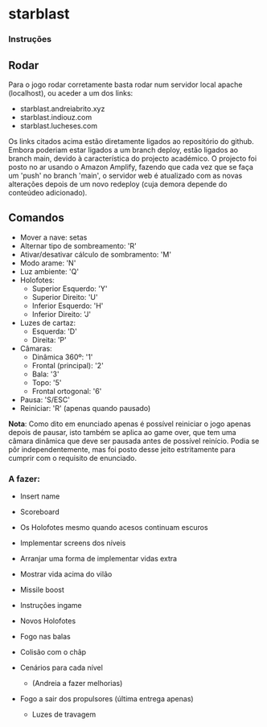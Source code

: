 # starblast

### Instruções
## Rodar
Para o jogo rodar corretamente basta rodar num servidor local apache (localhost), ou aceder a um dos links:
+ starblast.andreiabrito.xyz
+ starblast.indiouz.com
+ starblast.lucheses.com

Os links citados acima estão diretamente ligados ao repositório do github. Embora poderiam estar ligados a um branch deploy, estão ligados ao branch main, devido à característica do projecto académico.
O projecto foi posto no ar usando o Amazon Amplify, fazendo que cada vez que se faça um 'push' no branch 'main', o servidor web é atualizado com as novas alterações depois de um novo redeploy (cuja demora depende do conteúdeo adicionado).

## Comandos
+ Mover a nave: setas
+ Alternar tipo de sombreamento: 'R'
+ Ativar/desativar cálculo de sombramento: 'M'
+ Modo arame: 'N'
+ Luz ambiente: 'Q'
+ Holofotes:
    - Superior Esquerdo: 'Y'
    - Superior Direito: 'U'
    - Inferior Esquerdo: 'H'
    - Inferior Direito: 'J'
+ Luzes de cartaz:
    - Esquerda: 'D'
    - Direita: 'P'
+ Câmaras:
    - Dinâmica 360º: '1'
    - Frontal (principal): '2'
    - Bala: '3'
    - Topo: '5'
    - Frontal ortogonal: '6'
+ Pausa: 'S/ESC'
+ Reiniciar: 'R' (apenas quando pausado)

**Nota**: Como dito em enunciado apenas é possível reiniciar o jogo apenas depois de pausar, isto também se aplica ao game over, que tem uma câmara dinâmica que deve ser pausada antes de possível reinício. Podia se pôr independentemente, mas foi posto desse jeito estritamente para cumprir com o requisito de enunciado.

### A fazer:
+ Insert name
+ Scoreboard
+ Os Holofotes mesmo quando acesos continuam escuros
+ Implementar screens dos níveis
+ Arranjar uma forma de implementar vidas extra
+ Mostrar vida acima do vilão
+ Missile boost
+ Instruções ingame
+ Novos Holofotes
+ Fogo nas balas
+ Colisão com o chãp

+ Cenários para cada nível
    - (Andreia a fazer melhorias)
+ Fogo a sair dos propulsores (última entrega apenas)
    - Luzes de travagem

